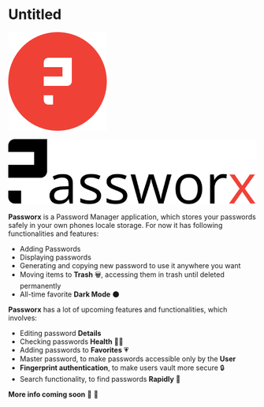 # Untitled

![logo.png](readme/logo.png)

![passworx.svg](readme/passworx.svg)

**Passworx** is a Password Manager application, which stores your passwords safely in your own phones locale storage. For now it has following functionalities and features:

- Adding Passwords
- Displaying passwords
- Generating and copying new password to use it anywhere you want
- Moving items to **Trash** ~~🗑️~~, accessing them in trash until deleted permanently
- All-time favorite **Dark Mode** 🌑

**Passworx** has a lot of upcoming features and functionalities, which involves:

- Editing password **Details**
- Checking passwords **Health** 🧑‍⚕️
- Adding passwords to **Favorites** 💗
- Master password, to make passwords accessible only by the **User**
- **Fingerprint authentication**, to make users vault more secure 🔒
- Search functionality, to find passwords **Rapidly** 🚀

**More info coming soon** 🚀 🤘